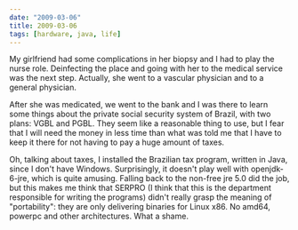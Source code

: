 ```yaml
---
date: "2009-03-06"
title: 2009-03-06
tags: [hardware, java, life]
---
```

My girlfriend had some complications in her biopsy and I had to
play the nurse role. Deinfecting the place and going with her to
the medical service was the next step. Actually, she went to a
vascular physician and to a general physician.

After she was medicated, we went to the bank and I was there to
learn some things about the private social security system of
Brazil, with two plans: VGBL and PGBL. They seem like a reasonable
thing to use, but I fear that I will need the money in less time
than what was told me that I have to keep it there for not having
to pay a huge amount of taxes.

Oh, talking about taxes, I installed the Brazilian tax program,
written in Java, since I don't have Windows. Surprisingly, it
doesn't play well with openjdk-6-jre, which is quite amusing.
Falling back to the non-free jre 5.0 did the job, but this makes me
think that SERPRO (I think that this is the department responsible
for writing the programs) didn't really grasp the meaning of
"portability": they are only delivering binaries for Linux x86. No
amd64, powerpc and other architectures. What a shame.


